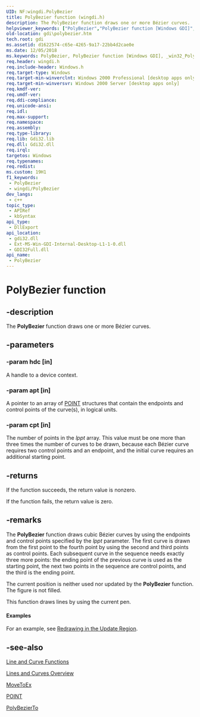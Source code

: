 ```yaml
---
UID: NF:wingdi.PolyBezier
title: PolyBezier function (wingdi.h)
description: The PolyBezier function draws one or more Bézier curves.
helpviewer_keywords: ["PolyBezier","PolyBezier function [Windows GDI]","_win32_PolyBezier","gdi.polybezier","wingdi/PolyBezier"]
old-location: gdi\polybezier.htm
tech.root: gdi
ms.assetid: d1622574-c65e-4265-9a17-22bb4d2cae0e
ms.date: 12/05/2018
ms.keywords: PolyBezier, PolyBezier function [Windows GDI], _win32_PolyBezier, gdi.polybezier, wingdi/PolyBezier
req.header: wingdi.h
req.include-header: Windows.h
req.target-type: Windows
req.target-min-winverclnt: Windows 2000 Professional [desktop apps only]
req.target-min-winversvr: Windows 2000 Server [desktop apps only]
req.kmdf-ver: 
req.umdf-ver: 
req.ddi-compliance: 
req.unicode-ansi: 
req.idl: 
req.max-support: 
req.namespace: 
req.assembly: 
req.type-library: 
req.lib: Gdi32.lib
req.dll: Gdi32.dll
req.irql: 
targetos: Windows
req.typenames: 
req.redist: 
ms.custom: 19H1
f1_keywords:
 - PolyBezier
 - wingdi/PolyBezier
dev_langs:
 - c++
topic_type:
 - APIRef
 - kbSyntax
api_type:
 - DllExport
api_location:
 - gdi32.dll
 - Ext-MS-Win-GDI-Internal-Desktop-L1-1-0.dll
 - GDI32Full.dll
api_name:
 - PolyBezier
---
```


# PolyBezier function


## -description

The <b>PolyBezier</b> function draws one or more Bézier curves.

## -parameters

### -param hdc [in]

A handle to a device context.

### -param apt [in]

A pointer to an array of <a href="/windows/win32/api/windef/ns-windef-point">POINT</a> structures that contain the endpoints and control points of the curve(s), in logical units.

### -param cpt [in]

The number of points in the <i>lppt</i> array. This value must be one more than three times the number of curves to be drawn, because each Bézier curve requires two control points and an endpoint, and the initial curve requires an additional starting point.

## -returns

If the function succeeds, the return value is nonzero.

If the function fails, the return value is zero.

## -remarks

The <b>PolyBezier</b> function draws cubic Bézier curves by using the endpoints and control points specified by the <i>lppt</i> parameter. The first curve is drawn from the first point to the fourth point by using the second and third points as control points. Each subsequent curve in the sequence needs exactly three more points: the ending point of the previous curve is used as the starting point, the next two points in the sequence are control points, and the third is the ending point.

The current position is neither used nor updated by the <b>PolyBezier</b> function. The figure is not filled.

This function draws lines by using the current pen.


#### Examples

For an example, see <a href="/windows/desktop/gdi/redrawing-in-the-update-region">Redrawing in the Update Region</a>.

<div class="code"></div>

## -see-also

<a href="/windows/desktop/gdi/line-and-curve-functions">Line and Curve Functions</a>



<a href="/windows/desktop/gdi/lines-and-curves">Lines and Curves Overview</a>



<a href="/windows/desktop/api/wingdi/nf-wingdi-movetoex">MoveToEx</a>



<a href="/windows/win32/api/windef/ns-windef-point">POINT</a>



<a href="/windows/desktop/api/wingdi/nf-wingdi-polybezierto">PolyBezierTo</a>